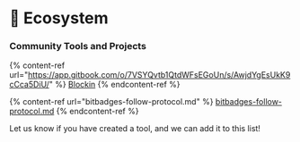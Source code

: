 # 🌴 Ecosystem

### Community Tools and Projects

{% content-ref url="https://app.gitbook.com/o/7VSYQvtb1QtdWFsEGoUn/s/AwjdYgEsUkK9cCca5DiU/" %}
[Blockin](https://app.gitbook.com/o/7VSYQvtb1QtdWFsEGoUn/s/AwjdYgEsUkK9cCca5DiU/)
{% endcontent-ref %}

{% content-ref url="bitbadges-follow-protocol.md" %}
[bitbadges-follow-protocol.md](bitbadges-follow-protocol.md)
{% endcontent-ref %}

Let us know if you have created a tool, and we can add it to this list!
